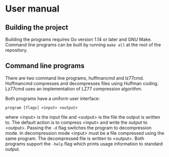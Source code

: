 # User manual

## Building the project

Building the programs requires Go version 1.14 or later and GNU Make. Command
line programs can be built by running `make all` at the root of the repository.

## Command line programs

There are two command line programs, huffmancmd and lz77cmd. Huffmancmd
compresses and decompresses files using Huffman coding. Lz77cmd uses an
implementation of LZ77 compression algorithm.

Both programs have a uniform user interface:
```
program [flags] <input> <output>
```
where \<input> is the input file and \<output> is the file the output is written
to. The default action is to compress \<input> and write the output to
\<output>. Passing the `-d` flag switches the program to decompression mode. In
decompression mode \<input> must be a file compressed using the same program.
The decompressed file is written to \<output>. Both programs support the `-help`
flag which prints usage information to standard output.
